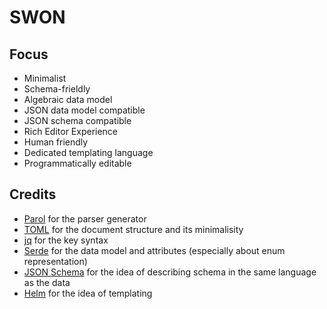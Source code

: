 # SWON

## Focus

- Minimalist
- Schema-frieldly
- Algebraic data model
- JSON data model compatible
- JSON schema compatible
- Rich Editor Experience
- Human friendly
- Dedicated templating language
- Programmatically editable

## Credits

- [Parol](https://github.com/jsinger67/parol) for the parser generator
- [TOML](https://toml.io) for the document structure and its minimalisity
- [jq](https://jqlang.github.io/jq/) for the key syntax
- [Serde](https://serde.rs/) for the data model and attributes (especially about enum representation)
- [JSON Schema](https://json-schema.org) for the idea of describing schema in the same language as the data
- [Helm](https://helm.sh) for the idea of templating
